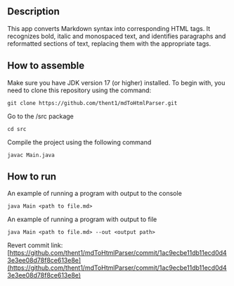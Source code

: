## Description

This app converts Markdown syntax into corresponding HTML tags. It recognizes bold, italic and monospaced text, and identifies paragraphs and reformatted sections of text, replacing them with the appropriate tags.

## How to assemble

Make sure you have JDK version 17 (or higher) installed. To begin with, you need to clone this repository using the command:
```
git clone https://github.com/thent1/mdToHtmlParser.git
```


Go to the /src package
```
cd src
```

Compile the project using the following command

```
javac Main.java
```

## How to run

An example of running a program with output to the console

```
java Main <path to file.md>
```

An example of running a program with output to file

```
java Main <path to file.md> --out <output path>
```

Revert commit link: [https://github.com/thent1/mdToHtmlParser/commit/1ac9ecbe11db11ecd0d43e3ee08d78f8ce613e8e](https://github.com/thent1/mdToHtmlParser/commit/1ac9ecbe11db11ecd0d43e3ee08d78f8ce613e8e)
